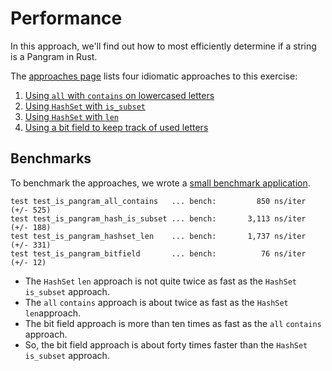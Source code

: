 # Performance

In this approach, we'll find out how to most efficiently determine if a string is a Pangram in Rust.

The [approaches page][approaches] lists four  idiomatic approaches to this exercise:

1. [Using `all` with `contains` on lowercased letters][approach-all-contains]
2. [Using `HashSet` with `is_subset`][approach-hashset-is-subset]
3. [Using `HashSet` with `len`][approach-hashset-len]
4. [Using a bit field to keep track of used letters][approach-bitfield]

## Benchmarks

To benchmark the approaches, we wrote a [small benchmark application][benchmark-application].

```
test test_is_pangram_all_contains   ... bench:         850 ns/iter (+/- 525)
test test_is_pangram_hash_is_subset ... bench:       3,113 ns/iter (+/- 188)
test test_is_pangram_hashset_len    ... bench:       1,737 ns/iter (+/- 331)
test test_is_pangram_bitfield       ... bench:          76 ns/iter (+/- 12)
```

- The `HashSet` `len` approach is not quite twice as fast as the `HashSet` `is_subset` approach.
- The `all` `contains` approach is about twice as fast as the `HashSet` `len`approach.
- The bit field approach is more than ten times as fast as the `all` `contains` approach.
- So, the bit field approach is about forty times faster than the `HashSet` `is_subset` approach.

[benchmark-application]: https://github.com/exercism/rust/blob/main/exercises/practice/pangram/.articles/performance/code/main.rs
[approaches]: https://exercism.org/tracks/rust/exercises/pangram/approaches
[approach-all-contains]: https://exercism.org/tracks/rust/exercises/pangram/approaches/all-contains
[approach-hashset-is-subset]: https://exercism.org/tracks/rust/exercises/pangram/approaches/hashset-is-subset
[approach-hashset-len]: https://exercism.org/tracks/rust/exercises/pangram/approaches/hashset-len
[approach-bitfield]: https://exercism.org/tracks/rust/exercises/pangram/approaches/bitfield
